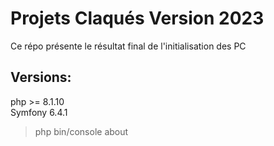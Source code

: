 # Projets Claqués Version 2023
 Ce répo présente le résultat final de l'initialisation des PC

## Versions:
php >= 8.1.10 \
Symfony 6.4.1


> php bin/console about 